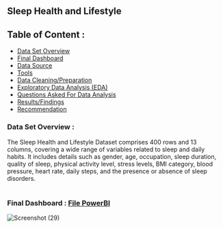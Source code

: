 
## Sleep Health and Lifestyle
## Table of Content :
* [Data Set Overview]()
* [Final Dashboard]()
* [Data Source]()
* [Tools]()
* [Data Cleaning/Preparation]()
* [Exploratory Data Analysis (EDA)]()
* [Questions Asked For Data Analysis]()
* [Results/Findings]()
* [Recommendation]()

### Data Set Overview :
The Sleep Health and Lifestyle Dataset comprises 400 rows and 13 columns, covering a wide range of variables related to sleep and daily habits. It includes details such as gender, age, occupation, sleep duration, quality of sleep, physical activity level, stress levels, BMI category, blood pressure, heart rate, daily steps, and the presence or absence of sleep disorders.
#
### Final Dashboard : [File PowerBI](https://github.com/shubhamkadam10009/Other/blob/main/End%20to%20End%20Projects/Sleep_health_and_lifestyle/Sleep_Health_and_lifestyle/Sleep_Health_and_Lifestyle.pbix)
![Screenshot (29)](https://github.com/shubhamkadam10009/Projects/assets/135099215/ad7a05ac-d2e3-4aa9-9bdf-e63bd8a70726)


